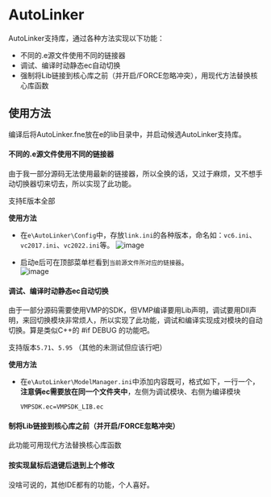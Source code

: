 # AutoLinker

AutoLinker支持库，通过各种方法实现以下功能：
* 不同的.e源文件使用不同的链接器
* 调试、编译时动静态ec自动切换
* 强制将Lib链接到核心库之前（并开启/FORCE忽略冲突），用现代方法替换核心库函数

## 使用方法
编译后将AutoLinker.fne放在e的lib目录中，并启动候选AutoLinker支持库。

#### 不同的.e源文件使用不同的链接器
由于我一部分源码无法使用最新的链接器，所以全换的话，又过于麻烦，又不想手动切换器切来切去，所以实现了此功能。

支持E版本全部

**使用方法**
  * 在`e\AutoLinker\Config`中，存放`link.ini`的各种版本，命名如：`vc6.ini`、`vc2017.ini`、`vc2022.ini`等。
    ![image](https://github.com/aiqinxuancai/AutoLinker/assets/4475018/a32fbc89-8ea1-4ccc-8f08-b245019ca81d)

  * 启动e后可在顶部菜单栏看到`当前源文件所对应的链接器`。<br>
    ![image](https://github.com/aiqinxuancai/AutoLinker/assets/4475018/a4ab4cea-2b1d-4532-9c43-5175f298e2b9)

#### 调试、编译时动静态ec自动切换
由于一部分源码需要使用VMP的SDK，但VMP编译要用Lib声明，调试要用Dll声明，来回切换模块非常烦人，所以实现了此功能，调试和编译实现成对模块的自动切换。算是类似C++的 #if DEBUG 的功能吧。

支持版本`5.71`、`5.95` （其他的未测试但应该行吧）

**使用方法**
  * 在`e\AutoLinker\ModelManager.ini`中添加内容既可，格式如下，一行一个，**注意俩ec需要放在同一个文件夹中**，左侧为调试模块、右侧为编译模块
    ```
    VMPSDK.ec=VMPSDK_LIB.ec
    ```
#### 制将Lib链接到核心库之前（并开启/FORCE忽略冲突）
此功能可用现代方法替换核心库函数
  
  
#### 按实现鼠标后退键后退到上个修改
没啥可说的，其他IDE都有的功能，个人喜好。  

